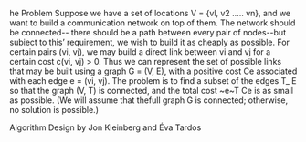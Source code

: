 he Problem
Suppose we have a set of locations V = {vl, v2 ..... vn}, and we want to build a
communication network on top of them. The network should be connected--
there should be a path between every pair of nodes--but subiect to this’
requirement, we wish to build it as cheaply as possible.
For certain pairs (vi, vj), we may build a direct link between vi and vj for
a certain cost c(vi, vj) > 0. Thus we can represent the set of possible links that
may be built using a graph G = (V, E), with a positive cost Ce associated with
each edge e = (vi, vj). The problem is to find a subset of the edges T_ E so
that the graph (V, T) is connected, and the total cost ~e~T Ce is as small as
possible. (We will assume that thefull graph G is connected; otherwise, no
solution is possible.)

Algorithm Design by Jon Kleinberg and Éva Tardos